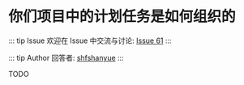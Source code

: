 # 你们项目中的计划任务是如何组织的



::: tip Issue 
 欢迎在 Issue 中交流与讨论: [Issue 61](https://github.com/shfshanyue/Daily-Question/issues/61) 
:::

::: tip Author 
回答者: [shfshanyue](https://github.com/shfshanyue) 
:::

TODO
